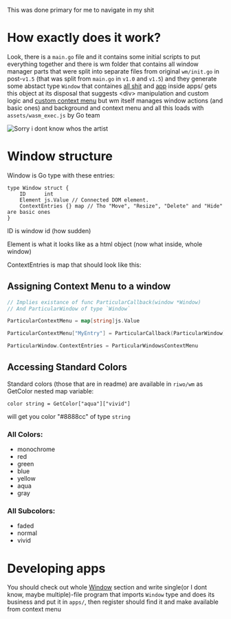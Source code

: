 This was done primary for me to navigate in my shit

# How exactly does it work?

Look, there is a `main.go` file and it contains some initial scripts to put everything together and there is wm folder that contains all window manager parts that were split into separate files from original `wm/init.go` in post-`v1.5` (that was split from `main.go` in `v1.0` and `v1.5`) and they generate some abstact type `Window` that containes [all shit](#window-structure) and [app](#developing-apps) inside apps/ gets this object at its disposal that suggests \<div\> manipulation and custom logic and [custom context menu](#assigning-context-menu-to-a-window) but wm itself manages window actions (and basic ones) and background and context menu and all this loads with `assets/wasm_exec.js` by Go team

![Sorry i dont know whos the artist]()

# Window structure

Window is Go type with these entries:
```
type Window struct {
	ID      int
	Element js.Value // Connected DOM element.
	ContextEntries {} map // Tho "Move", "Resize", "Delete" and "Hide" are basic ones
}
```

ID is window id (how sudden)

Element is what it looks like as a html object (now what inside, whole window)

ContextEntries is map that should look like this:

## Assigning Context Menu to a window

```go
// Implies existance of func ParticularCallback(window *Window)
// And ParticularWindow of type `Window`

ParticularContextMenu = map[string]js.Value

ParticularContextMenu["MyEntry"] = ParticularCallback(ParticularWindow)

ParticularWindow.ContextEntries = ParticularWindowsContextMenu

```

## Accessing Standard Colors

Standard colors (those that are in readme) are available in `riwo/wm` as GetColor nested map variable:

```
color string = GetColor["aqua"]["vivid"]
```

will get you color "#8888cc" of type `string`

### All Colors:
- monochrome
- red
- green
- blue
- yellow
- aqua
- gray
### All Subcolors:
- faded
- normal
- vivid

# Developing apps

You should check out whole [Window](#window-structure) section and write single(or I dont know, maybe multiple)-file program that imports `Window` type and does its business and put it in `apps/`, then register should find it and make available from context menu


